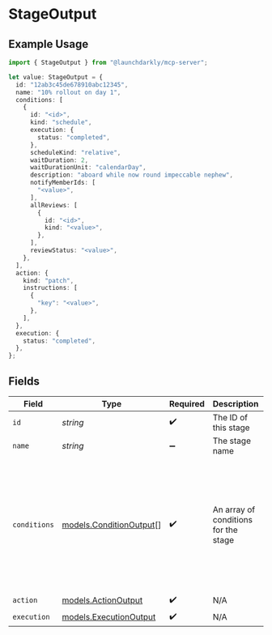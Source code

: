 # StageOutput

## Example Usage

```typescript
import { StageOutput } from "@launchdarkly/mcp-server";

let value: StageOutput = {
  id: "12ab3c45de678910abc12345",
  name: "10% rollout on day 1",
  conditions: [
    {
      id: "<id>",
      kind: "schedule",
      execution: {
        status: "completed",
      },
      scheduleKind: "relative",
      waitDuration: 2,
      waitDurationUnit: "calendarDay",
      description: "aboard while now round impeccable nephew",
      notifyMemberIds: [
        "<value>",
      ],
      allReviews: [
        {
          id: "<id>",
          kind: "<value>",
        },
      ],
      reviewStatus: "<value>",
    },
  ],
  action: {
    kind: "patch",
    instructions: [
      {
        "key": "<value>",
      },
    ],
  },
  execution: {
    status: "completed",
  },
};
```

## Fields

| Field                                                                                                                                                                                   | Type                                                                                                                                                                                    | Required                                                                                                                                                                                | Description                                                                                                                                                                             | Example                                                                                                                                                                                 |
| --------------------------------------------------------------------------------------------------------------------------------------------------------------------------------------- | --------------------------------------------------------------------------------------------------------------------------------------------------------------------------------------- | --------------------------------------------------------------------------------------------------------------------------------------------------------------------------------------- | --------------------------------------------------------------------------------------------------------------------------------------------------------------------------------------- | --------------------------------------------------------------------------------------------------------------------------------------------------------------------------------------- |
| `id`                                                                                                                                                                                    | *string*                                                                                                                                                                                | :heavy_check_mark:                                                                                                                                                                      | The ID of this stage                                                                                                                                                                    | 12ab3c45de678910abc12345                                                                                                                                                                |
| `name`                                                                                                                                                                                  | *string*                                                                                                                                                                                | :heavy_minus_sign:                                                                                                                                                                      | The stage name                                                                                                                                                                          | 10% rollout on day 1                                                                                                                                                                    |
| `conditions`                                                                                                                                                                            | [models.ConditionOutput](../models/conditionoutput.md)[]                                                                                                                                | :heavy_check_mark:                                                                                                                                                                      | An array of conditions for the stage                                                                                                                                                    | [<br/>{<br/>"_execution": {<br/>"status": "completed"<br/>},<br/>"id": "12ab3c45de678910abc12345",<br/>"kind": "schedule",<br/>"scheduleKind": "relative",<br/>"waitDuration": 2,<br/>"waitDurationUnit": "calendarDay"<br/>}<br/>] |
| `action`                                                                                                                                                                                | [models.ActionOutput](../models/actionoutput.md)                                                                                                                                        | :heavy_check_mark:                                                                                                                                                                      | N/A                                                                                                                                                                                     |                                                                                                                                                                                         |
| `execution`                                                                                                                                                                             | [models.ExecutionOutput](../models/executionoutput.md)                                                                                                                                  | :heavy_check_mark:                                                                                                                                                                      | N/A                                                                                                                                                                                     |                                                                                                                                                                                         |